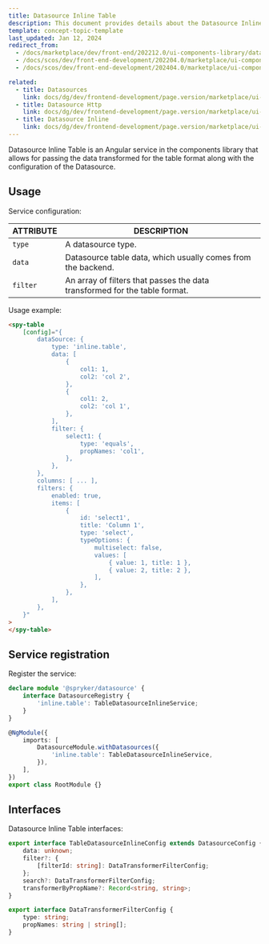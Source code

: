 ```yaml
---
title: Datasource Inline Table
description: This document provides details about the Datasource Inline Table service in the Components Library.
template: concept-topic-template
last_updated: Jan 12, 2024
redirect_from:
  - /docs/marketplace/dev/front-end/202212.0/ui-components-library/datasources/datasource-inline-table.html
  - /docs/scos/dev/front-end-development/202204.0/marketplace/ui-components-library/datasources/datasource-inline-table.html
  - /docs/scos/dev/front-end-development/202404.0/marketplace/ui-components-library/datasources/datasource-inline-table.html

related:
  - title: Datasources
    link: docs/dg/dev/frontend-development/page.version/marketplace/ui-components-library/datasources/datasources.html
  - title: Datasource Http
    link: docs/dg/dev/frontend-development/page.version/marketplace/ui-components-library/datasources/datasource-http.html
  - title: Datasource Inline
    link: docs/dg/dev/frontend-development/page.version/marketplace/ui-components-library/datasources/datasource-inline.html
---
```


Datasource Inline Table is an Angular service in the components library that allows for passing the data transformed for the table format along with the configuration of the Datasource.

## Usage

Service configuration:

| ATTRIBUTE | DESCRIPTION |
| - | - |
| `type` | A datasource type.   |
| `data` | Datasource table data, which usually comes from the backend.   |
| `filter` | An array of filters that passes the data transformed for the table format. |

Usage example:

```html
<spy-table
    [config]="{
        dataSource: {
            type: 'inline.table',
            data: [
                {
                    col1: 1,
                    col2: 'col 2',
                },
                {
                    col1: 2,
                    col2: 'col 1',
                },
            ],
            filter: {
                select1: {
                    type: 'equals',
                    propNames: 'col1',
                },
            },
        },
        columns: [ ... ],
        filters: {
            enabled: true,
            items: [
                {
                    id: 'select1',
                    title: 'Column 1',
                    type: 'select',
                    typeOptions: {
                        multiselect: false,
                        values: [
                            { value: 1, title: 1 },
                            { value: 2, title: 2 },
                        ],
                    },
                },
            ],
        },
    }"
>
</spy-table>
```

## Service registration

Register the service:

```ts
declare module '@spryker/datasource' {
    interface DatasourceRegistry {
        'inline.table': TableDatasourceInlineService;
    }
}

@NgModule({
    imports: [
        DatasourceModule.withDatasources({
            'inline.table': TableDatasourceInlineService,
        }),
    ],
})
export class RootModule {}
```

## Interfaces

Datasource Inline Table interfaces:

```ts
export interface TableDatasourceInlineConfig extends DatasourceConfig {
    data: unknown;
    filter?: {
        [filterId: string]: DataTransformerFilterConfig;
    };
    search?: DataTransformerFilterConfig;
    transformerByPropName?: Record<string, string>;
}

export interface DataTransformerFilterConfig {
    type: string;
    propNames: string | string[];
}
```
